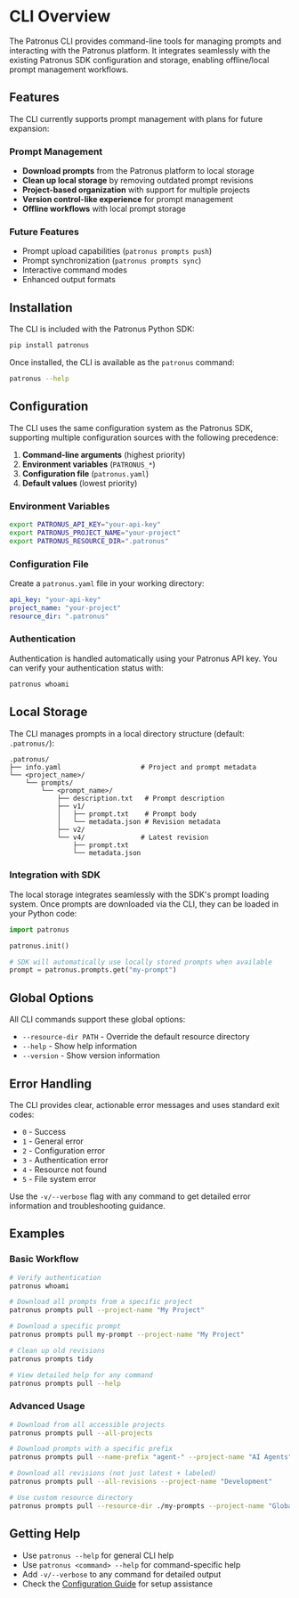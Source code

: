 # CLI Overview

The Patronus CLI provides command-line tools for managing prompts and interacting with the Patronus platform. It integrates seamlessly with the existing Patronus SDK configuration and storage, enabling offline/local prompt management workflows.

## Features

The CLI currently supports prompt management with plans for future expansion:

### Prompt Management
- **Download prompts** from the Patronus platform to local storage
- **Clean up local storage** by removing outdated prompt revisions
- **Project-based organization** with support for multiple projects
- **Version control-like experience** for prompt management
- **Offline workflows** with local prompt storage

### Future Features
- Prompt upload capabilities (`patronus prompts push`)
- Prompt synchronization (`patronus prompts sync`)
- Interactive command modes
- Enhanced output formats

## Installation

The CLI is included with the Patronus Python SDK:

```bash
pip install patronus
```

Once installed, the CLI is available as the `patronus` command:

```bash
patronus --help
```

## Configuration

The CLI uses the same configuration system as the Patronus SDK, supporting multiple configuration sources with the following precedence:

1. **Command-line arguments** (highest priority)
2. **Environment variables** (`PATRONUS_*`)
3. **Configuration file** (`patronus.yaml`)
4. **Default values** (lowest priority)

### Environment Variables

```bash
export PATRONUS_API_KEY="your-api-key"
export PATRONUS_PROJECT_NAME="your-project"
export PATRONUS_RESOURCE_DIR=".patronus"
```

### Configuration File

Create a `patronus.yaml` file in your working directory:

```yaml
api_key: "your-api-key"
project_name: "your-project"
resource_dir: ".patronus"
```

### Authentication

Authentication is handled automatically using your Patronus API key. You can verify your authentication status with:

```bash
patronus whoami
```

## Local Storage

The CLI manages prompts in a local directory structure (default: `.patronus/`):

```
.patronus/
├── info.yaml                    # Project and prompt metadata
└── <project_name>/
    └── prompts/
        └── <prompt_name>/
            ├── description.txt   # Prompt description
            ├── v1/
            │   ├── prompt.txt    # Prompt body
            │   └── metadata.json # Revision metadata
            ├── v2/
            └── v4/              # Latest revision
                ├── prompt.txt
                └── metadata.json
```

### Integration with SDK

The local storage integrates seamlessly with the SDK's prompt loading system. Once prompts are downloaded via the CLI, they can be loaded in your Python code:

```python
import patronus

patronus.init()

# SDK will automatically use locally stored prompts when available
prompt = patronus.prompts.get("my-prompt")
```

## Global Options

All CLI commands support these global options:

- `--resource-dir PATH` - Override the default resource directory
- `--help` - Show help information
- `--version` - Show version information

## Error Handling

The CLI provides clear, actionable error messages and uses standard exit codes:

- `0` - Success
- `1` - General error
- `2` - Configuration error
- `3` - Authentication error
- `4` - Resource not found
- `5` - File system error

Use the `-v/--verbose` flag with any command to get detailed error information and troubleshooting guidance.

## Examples

### Basic Workflow

```bash
# Verify authentication
patronus whoami

# Download all prompts from a specific project
patronus prompts pull --project-name "My Project"

# Download a specific prompt
patronus prompts pull my-prompt --project-name "My Project"

# Clean up old revisions
patronus prompts tidy

# View detailed help for any command
patronus prompts pull --help
```

### Advanced Usage

```bash
# Download from all accessible projects
patronus prompts pull --all-projects

# Download prompts with a specific prefix
patronus prompts pull --name-prefix "agent-" --project-name "AI Agents"

# Download all revisions (not just latest + labeled)
patronus prompts pull --all-revisions --project-name "Development"

# Use custom resource directory
patronus prompts pull --resource-dir ./my-prompts --project-name "Global"
```

## Getting Help

- Use `patronus --help` for general CLI help
- Use `patronus <command> --help` for command-specific help
- Add `-v/--verbose` to any command for detailed output
- Check the [Configuration Guide](../configuration.md) for setup assistance

